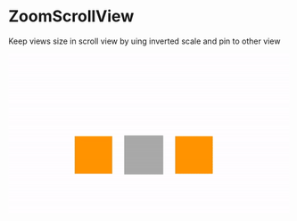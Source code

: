 # ZoomScrollView

Keep views size in scroll view by uing inverted scale and pin to other view

![demo](demo.gif)
